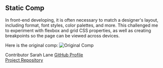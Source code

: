 ## Static Comp
In front-end developing, it is often necessary to match a designer's layout, including format, font styles, color palettes, and more.  This challenged me to experiment with flexbox and grid CSS properties, as well as creating breakpoints so the page can be viewed across devices.




Here is the original comp:
![Original Comp](https://user-images.githubusercontent.com/70901622/114285320-8e74af80-9a13-11eb-8cae-e5c36bcbfa93.png)


Contributor
Sarah Lane [GitHub Profile](https://github.com/sarahlane8)  
 [Project Repository](https://github.com/sarahlane8/Static_Comp)  
